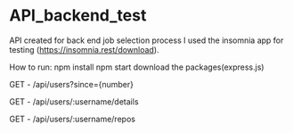 # API_backend_test
API created for back end job selection process
I used the insomnia app for testing (https://insomnia.rest/download).

How to run:
npm install
npm start
download the packages(express.js)

GET - /api/users?since={number}

GET - /api/users/:username/details

GET - /api/users/:username/repos
